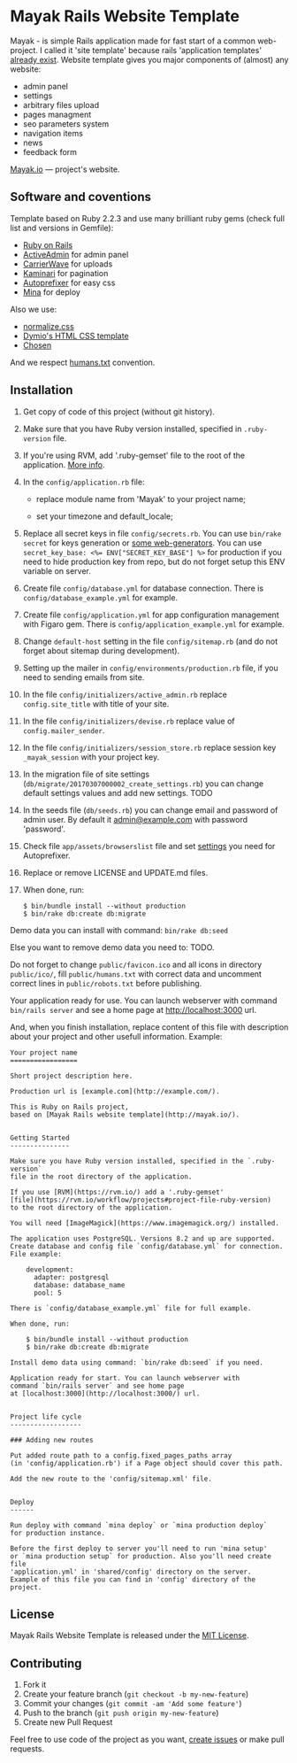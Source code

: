 Mayak Rails Website Template
============================

Mayak - is simple Rails application made for fast start of a common web-project.
I called it 'site template' because rails 'application templates'
[already exist](http://guides.rubyonrails.org/rails_application_templates.html).
Website template gives you major components of (almost) any website:

* admin panel
* settings
* arbitrary files upload
* pages managment
* seo parameters system
* navigation items
* news
* feedback form

[Mayak.io](http://mayak.io/) — project's website.


Software and coventions
-----------------------

Template based on Ruby 2.2.3 and use many brilliant ruby gems (check full list
and versions in Gemfile):

* [Ruby on Rails](http://rubyonrails.org/)
* [ActiveAdmin](http://activeadmin.info/) for admin panel
* [CarrierWave](https://github.com/carrierwaveuploader/carrierwave) for uploads
* [Kaminari](https://github.com/amatsuda/kaminari) for pagination
* [Autoprefixer](https://github.com/postcss/autoprefixer) for easy css
* [Mina](http://nadarei.co/mina/) for deploy

Also we use:

* [normalize.css](http://necolas.github.io/normalize.css/)
* [Dymio's HTML CSS template](https://github.com/dymio/html-css-template)
* [Chosen](http://harvesthq.github.io/chosen/)

And we respect [humans.txt](http://humanstxt.org/) convention.


Installation
------------

1. Get copy of code of this project (without git history).

2. Make sure that you have Ruby version installed, specified
    in `.ruby-version` file.

3. If you're using RVM, add '.ruby-gemset' file to the root of the application.
    [More info](https://rvm.io/workflow/projects#project-file-ruby-version).

4. In the `config/application.rb` file:

    * replace module name from 'Mayak' to your project name;

    * set your timezone and default_locale;

5. Replace all secret keys in file `config/secrets.rb`.
    You can use `bin/rake secret` for keys generation
    or [some web-generators](http://www.andrewscompanies.com/tools/wep.asp).
    You can use `secret_key_base: <%= ENV["SECRET_KEY_BASE"] %>` for production
    if you need to hide production key from repo, but do not forget setup this
    ENV variable on server.

6. Create file `config/database.yml` for database connection.
    There is `config/database_example.yml` for example.

7. Create file `config/application.yml` for app configuration management with
    Figaro gem. There is `config/application_example.yml` for example.

8. Change `default-host` setting in the file `config/sitemap.rb`
    (and do not forget about sitemap during development).

9. Setting up the mailer in `config/environments/production.rb` file,
    if you need to sending emails from site.

10. In the file `config/initializers/active_admin.rb`
    replace `config.site_title` with title of your site.

11. In the file `config/initializers/devise.rb`
    replace value of `config.mailer_sender`.

12. In the file `config/initializers/session_store.rb` replace
    session key `_mayak_session` with your project key.

13. In the migration file of site settings
    (`db/migrate/20170307000002_create_settings.rb`) you can change default
    settings values and add new settings. TODO

14. In the seeds file (`db/seeds.rb`) you can change email and password
    of admin user. By default it admin@example.com with password 'password'.

15. Check file `app/assets/browserslist` file and set
    [settings](https://github.com/ai/browserslist#queries) you need
    for Autoprefixer.

16. Replace or remove LICENSE and UPDATE.md files.

17. When done, run:

    ```
    $ bin/bundle install --without production
    $ bin/rake db:create db:migrate
    ```

Demo data you can install with command: `bin/rake db:seed`

Else you want to remove demo data you need to: TODO.

Do not forget to change `public/favicon.ico` and all icons
in directory `public/ico/`, fill `public/humans.txt` with correct data
and uncomment correct lines in `public/robots.txt` before publishing.

Your application ready for use.
You can launch webserver with command `bin/rails server` and see a home page
at [http://localhost:3000](http://localhost:3000/) url.

And, when you finish installation, replace content of this file with description
about your project and other usefull information.
Example:

    Your project name
    =================

    Short project description here.

    Production url is [example.com](http://example.com/).

    This is Ruby on Rails project,
    based on [Mayak Rails website template](http://mayak.io/).


    Getting Started
    ---------------

    Make sure you have Ruby version installed, specified in the `.ruby-version`
    file in the root directory of the application.

    If you use [RVM](https://rvm.io/) add a '.ruby-gemset'
    [file](https://rvm.io/workflow/projects#project-file-ruby-version)
    to the root directory of the application.

    You will need [ImageMagick](https://www.imagemagick.org/) installed.

    The application uses PostgreSQL. Versions 8.2 and up are supported.
    Create database and config file `config/database.yml` for connection.
    File example:

        development:
          adapter: postgresql
          database: database_name
          pool: 5

    There is `config/database_example.yml` file for full example.

    When done, run:

        $ bin/bundle install --without production
        $ bin/rake db:create db:migrate

    Install demo data using command: `bin/rake db:seed` if you need.

    Application ready for start. You can launch webserver with
    command `bin/rails server` and see home page
    at [localhost:3000](http://localhost:3000/) url.


    Project life cycle
    ------------------

    ### Adding new routes

    Put added route path to a config.fixed_pages_paths array
    (in 'config/application.rb') if a Page object should cover this path.

    Add the new route to the 'config/sitemap.xml' file.


    Deploy
    ------

    Run deploy with command `mina deploy` or `mina production deploy`
    for production instance.

    Before the first deploy to server you'll need to run 'mina setup'
    or `mina production setup` for production. Also you'll need create file
    'application.yml' in 'shared/config' directory on the server.
    Example of this file you can find in 'config' directory of the project.


License
-------

Mayak Rails Website Template is released under the [MIT License](LICENSE).


Contributing
------------

1. Fork it
2. Create your feature branch (`git checkout -b my-new-feature`)
3. Commit your changes (`git commit -am 'Add some feature'`)
4. Push to the branch (`git push origin my-new-feature`)
5. Create new Pull Request

Feel free to use code of the project as you want,
[create issues](https://github.com/dymio/mayak/issues) or make pull requests.
